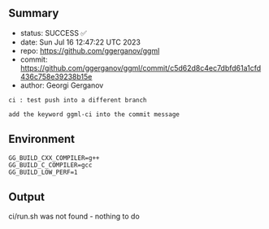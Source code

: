 ## Summary

- status: SUCCESS ✅
- date:   Sun Jul 16 12:47:22 UTC 2023
- repo:   https://github.com/ggerganov/ggml
- commit: https://github.com/ggerganov/ggml/commit/c5d62d8c4ec7dbfd61a1cfd436c758e39238b15e
- author: Georgi Gerganov
```
ci : test push into a different branch

add the keyword ggml-ci into the commit message
```

## Environment

```
GG_BUILD_CXX_COMPILER=g++
GG_BUILD_C_COMPILER=gcc
GG_BUILD_LOW_PERF=1
```

## Output

ci/run.sh was not found - nothing to do

